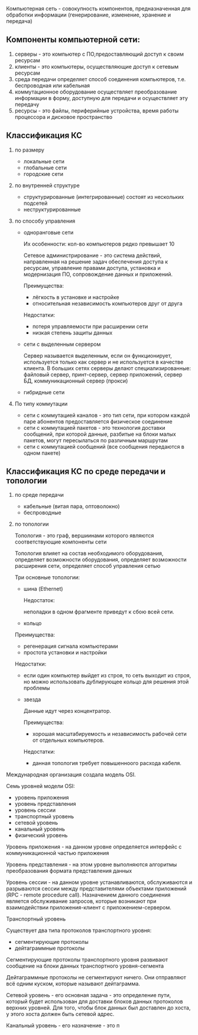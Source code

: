 Компьютерная сеть - совокупность компонентов, предназначенная для обработки информации (генерирование, изменение, хранение и передача)

## Компоненты компьютерной сети:

1. серверы - это компьютер с ПО,предоставляющий доступ к своим ресурсам
2. клиенты - это компьютеры, осуществляющие доступ к сетевым ресурсам
3. среда передачи определяет способ соединения компьютеров, т.е. беспроводная или кабельная
4. коммутационное оборудование осуществляет преобразование информации в форму, доступную для передачи и осуществляет эту передачу
5. ресурсы - это файлы, периферийные устройства, время работы процессора и дисковое пространство

## Классификация КС

1. по размеру

   - локальные сети
   - глобальные сети
   - городские сети

2. по внутренней структуре

   - структурированные (интегрированные) состоят из нескольких подсетей
   - неструктурированные

3. по способу управления

   - одноранговые сети

     Их особенности: кол-во компьютеров редко превышает 10

     Сетевое администрирование - это система действий, направленная на решение задач обеспечения доступа к ресурсам, управление правами доступа, установка и модернизация ПО, сопровождение данных и приложений.

     Преимущества:

     - лёгкость в установке и настройке
     - относительная независимость компьютеров друг от друга

     Недостатки:

     - потеря управляемости при расширении сети
     - низкая степень защиты данных

   - сети с выделенным сервером

     Сервер называется выделенным, если он функционирует, используется только как сервер и не используется в качестве клиента. В больших сетях серверы делают специализированные: файловый сервер, принт-сервер, сервер приложений, сервер БД, коммуникационный сервер (прокси)

   - гибридные сети

4. По типу коммутации

   - сети с коммутацией каналов - это тип сети, при котором каждой паре абонентов предоставляется физическое соединение
   - сети с коммутацией пакетов - это технология доставки сообщений, при которой данные, разбитые на блоки малых пакетов, могут пересылаться по различным маршрутам
   - сети с коммутацией сообщений (все сообщения передаются в одном пакете)

## Классификация КС по среде передачи и топологии

1. по среде передачи

   - кабельные (витая пара, оптоволокно)
   - беспроводные

2. по топологии

   Топология - это граф, вершиинами которого являются соответствующие компоненты сети

   Топология влияет на состав необходимого оборудования, определяет возможности оборудования, определяет возможности расширения сети, определяет способ управления сетью

   Три основные топологии:

   - шина (Ethernet)

     Недостаток:

     неполадки в одном фрагменте приведут к сбою всей сети.

   - кольцо

   Преимущества:

   - регенерация сигнала компьютерами
   - простота установки и настройки

   Недостатки:

   - если один компьютер выйдет из строя, то сеть выходит из строя, но можно использовать дублирующее кольцо для решения этой проблемы

   - звезда

     Данные идут через концентратор.

     Преимущества:

     - хорошая масштабируемость и независимость рабочей сети от отдельных компьютеров.

     Недостатки:

     - данная топология требует повышенноого расхода кабеля.

Международная организация создала модель OSI.

Семь уровней модели OSI:

- уровень приложения
- уровень представления
- уровень сессии
- транспортный уровень
- сетевой уровень
- канальный уровень
- физический уровень

Уровень приложения - на данном уровне определяется интерфейс с коммуникационной частью приложения

Уровень представления - на этом уровне выполняются алгоритмы преобразования формата представления данных

Уровень сессии - на данном уровне устанавливаются, обслуживаются и разрываются сессии между представителями объектами приложений (RPC - remote procedure call). Назначением данного соединения является обслуживание запросов, которые возникают при взаимодействии приложения-клиент с приложением-сервером.

Транспортный уровень

Существует два типа протоколов транспортного уровня:

- сегментирующие протоколы
- дейтаграммные протоколы

Сегментирующие протоколы транспортного уровня развивают сообщение на блоки данных транспортного уровня-сегмента

Дейтаграммные протоколы не сегментируют ничего. Они отправляют всё одним куском, которые называют дейтаграмма.

Сетевой уровень - его основная задача - это определение пути, который будет использован для доставки блоков данных протоколов верхних уровней. Для того, чтобы блок данных был доставлен до хоста, у этого хоста должен быть сетевой адрес.

Канальный уровень - его назначение - это п
